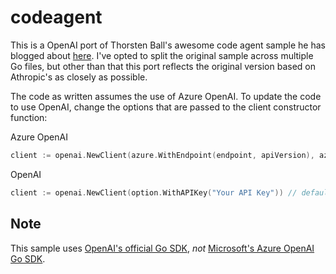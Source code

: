# codeagent

This is a OpenAI port of Thorsten Ball's awesome code agent sample he has blogged about [here](https://ampcode.com/how-to-build-an-agent). I've opted to split the original sample across multiple Go files, but other than that this port reflects the original version based on Athropic's as closely as possible.

The code as written assumes the use of Azure OpenAI. To update the code to use OpenAI, change the options that are passed to the client constructor function:

Azure OpenAI
```go
client := openai.NewClient(azure.WithEndpoint(endpoint, apiVersion), azure.WithAPIKey(key))
```

OpenAI
```go
client := openai.NewClient(option.WithAPIKey("Your API Key")) // defaults to os.LookupEnv("OPENAI_API_KEY")
```

## Note
This sample uses [OpenAI's official Go SDK](https://github.com/openai/openai-go), _not_ [Microsoft's Azure OpenAI Go SDK](https://github.com/Azure/azure-sdk-for-go/tree/main/sdk/ai/azopenai).
